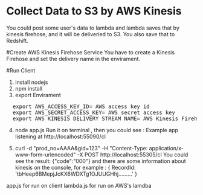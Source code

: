 # Collect Data to S3 by AWS Kinesis
You could post some user's data to lambda and lambda saves that by kinesis firehose,
and it will be deliveried to S3. You also save that to Redshift.

#Create AWS Kinesis Firehose Service
You have to create a Kinesis Firehose and set the delivery name in the envirament.

#Run Client
1. install nodejs
2. npm install
3. export Envirament 
<pre>
  export AWS_ACCESS_KEY_ID= AWS access key id
  export AWS_SECRET_ACCESS_KEY= AWS secret access key
  export AWS_KINESIS_DELIVERY_STREAM_NAME= AWS Kinesis Firehose delivery stream name
</pre>
4. node app.js
Run it on terminal , then you could see : Example app listening at http://localhost:55090/cl

5. curl -d "prod_no=AAAA&gid=123" -H "Content-Type: application/x-www-form-urlencoded" -X POST http://localhost:55305/cl
You could see the result:  {"code":"000"} and there are some information about kinesis on the console, 
for example : 
{ RecordId: 'tbHeep6BMepjJcKX6WDXTg1OJUUGHhj.........' }

app.js for run on client
lambda.js for run on AWS's lamdba


